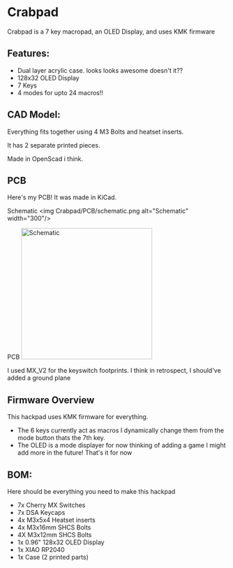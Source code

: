 # Crabpad

Crabpad is a 7 key macropad, an OLED Display, and uses KMK firmware

## Features:
- Dual layer acrylic case. looks looks awesome doesn't it??
- 128x32 OLED Display
- 7 Keys
- 4 modes for upto 24 macros!!

## CAD Model:
Everything fits together using 4 M3 Bolts and heatset inserts.

It has 2 separate printed pieces.

Made in OpenScad i think.


## PCB
Here's my PCB! It was made in KiCad.

Schematic
<img Crabpad/PCB/schematic.png alt="Schematic" width="300"/>

PCB
<img src=Crabpad/PCB/CrabPAd.png alt="Schematic" width="300"/>

I used MX_V2 for the keyswitch footprints. I think in retrospect, I should've added a ground plane

## Firmware Overview
This hackpad uses KMK firmware for everything. 
- The 6 keys currently act as macros I dynamically change them from the mode button thats the 7th key.
- The OLED is a mode displayer  for now thinking of adding a game
I might add more in the future! That's it for now

## BOM:
Here should be everything you need to make this hackpad

- 7x Cherry MX Switches
- 7x DSA Keycaps
- 4x M3x5x4 Heatset inserts
- 4x M3x16mm SHCS Bolts
- 4X M3x12mm SHCS Bolts
- 1x 0.96" 128x32 OLED Display
- 1x XIAO RP2040
- 1x Case (2 printed parts)

